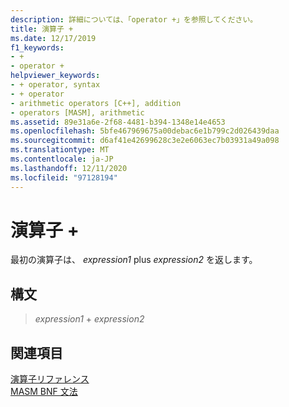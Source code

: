 ```yaml
---
description: 詳細については、「operator +」を参照してください。
title: 演算子 +
ms.date: 12/17/2019
f1_keywords:
- +
- operator +
helpviewer_keywords:
- + operator, syntax
- + operator
- arithmetic operators [C++], addition
- operators [MASM], arithmetic
ms.assetid: 89e31a6e-2f68-4481-b394-1348e14e4653
ms.openlocfilehash: 5bfe467969675a00debac6e1b799c2d026439daa
ms.sourcegitcommit: d6af41e42699628c3e2e6063ec7b03931a49a098
ms.translationtype: MT
ms.contentlocale: ja-JP
ms.lasthandoff: 12/11/2020
ms.locfileid: "97128194"
---
```

# <a name="operator-"></a>演算子 +

最初の演算子は、 *expression1* plus *expression2* を返します。

## <a name="syntax"></a>構文

> *expression1*  + *expression2*

## <a name="see-also"></a>関連項目

[演算子リファレンス](operators-reference.md)\
[MASM BNF 文法](masm-bnf-grammar.md)

